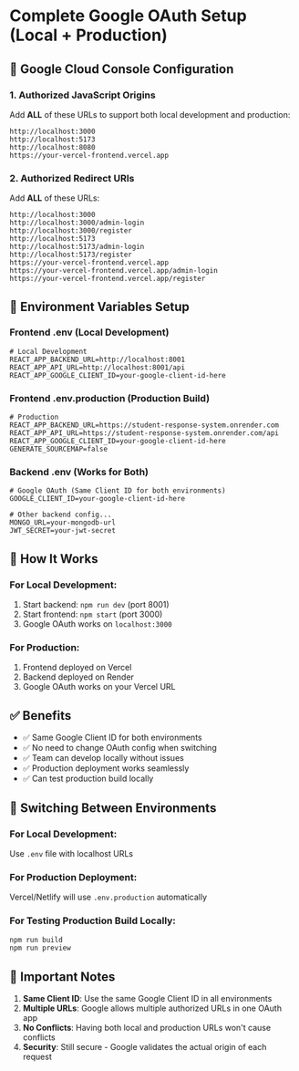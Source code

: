 # Complete Google OAuth Setup (Local + Production)

## 🎯 Google Cloud Console Configuration

### 1. Authorized JavaScript Origins
Add **ALL** of these URLs to support both local development and production:

```
http://localhost:3000
http://localhost:5173
http://localhost:8080
https://your-vercel-frontend.vercel.app
```

### 2. Authorized Redirect URIs
Add **ALL** of these URLs:

```
http://localhost:3000
http://localhost:3000/admin-login
http://localhost:3000/register
http://localhost:5173
http://localhost:5173/admin-login
http://localhost:5173/register
https://your-vercel-frontend.vercel.app
https://your-vercel-frontend.vercel.app/admin-login
https://your-vercel-frontend.vercel.app/register
```

## 🔧 Environment Variables Setup

### Frontend .env (Local Development)
```env
# Local Development
REACT_APP_BACKEND_URL=http://localhost:8001
REACT_APP_API_URL=http://localhost:8001/api
REACT_APP_GOOGLE_CLIENT_ID=your-google-client-id-here
```

### Frontend .env.production (Production Build)
```env
# Production
REACT_APP_BACKEND_URL=https://student-response-system.onrender.com
REACT_APP_API_URL=https://student-response-system.onrender.com/api
REACT_APP_GOOGLE_CLIENT_ID=your-google-client-id-here
GENERATE_SOURCEMAP=false
```

### Backend .env (Works for Both)
```env
# Google OAuth (Same Client ID for both environments)
GOOGLE_CLIENT_ID=your-google-client-id-here

# Other backend config...
MONGO_URL=your-mongodb-url
JWT_SECRET=your-jwt-secret
```

## 🚀 How It Works

### For Local Development:
1. Start backend: `npm run dev` (port 8001)
2. Start frontend: `npm start` (port 3000)
3. Google OAuth works on `localhost:3000`

### For Production:
1. Frontend deployed on Vercel
2. Backend deployed on Render
3. Google OAuth works on your Vercel URL

## ✅ Benefits

- ✅ Same Google Client ID for both environments
- ✅ No need to change OAuth config when switching
- ✅ Team can develop locally without issues  
- ✅ Production deployment works seamlessly
- ✅ Can test production build locally

## 🔄 Switching Between Environments

### For Local Development:
Use `.env` file with localhost URLs

### For Production Deployment:
Vercel/Netlify will use `.env.production` automatically

### For Testing Production Build Locally:
```bash
npm run build
npm run preview
```

## 📝 Important Notes

1. **Same Client ID**: Use the same Google Client ID in all environments
2. **Multiple URLs**: Google allows multiple authorized URLs in one OAuth app
3. **No Conflicts**: Having both local and production URLs won't cause conflicts
4. **Security**: Still secure - Google validates the actual origin of each request
